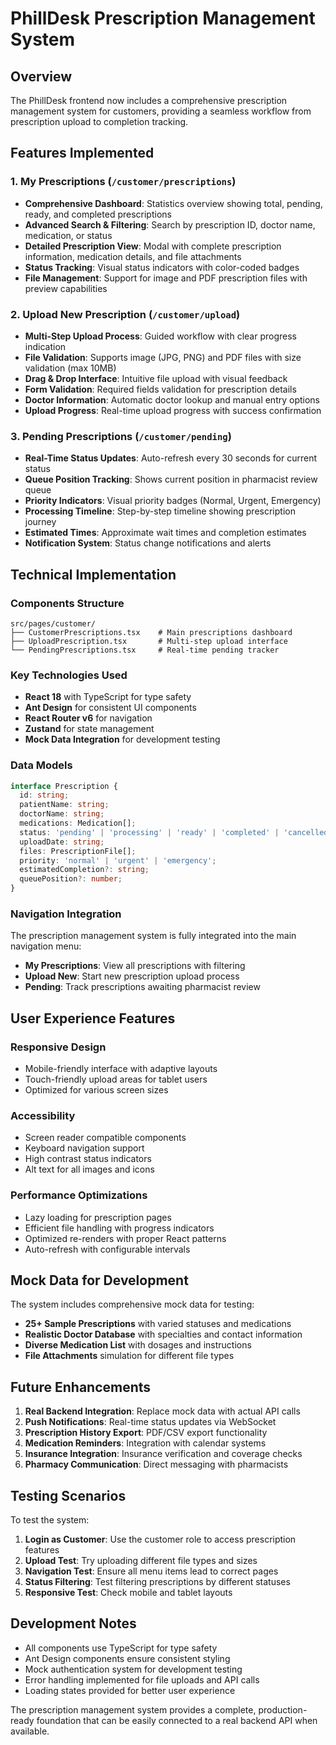 # PhillDesk Prescription Management System

## Overview
The PhillDesk frontend now includes a comprehensive prescription management system for customers, providing a seamless workflow from prescription upload to completion tracking.

## Features Implemented

### 1. My Prescriptions (`/customer/prescriptions`)
- **Comprehensive Dashboard**: Statistics overview showing total, pending, ready, and completed prescriptions
- **Advanced Search & Filtering**: Search by prescription ID, doctor name, medication, or status
- **Detailed Prescription View**: Modal with complete prescription information, medication details, and file attachments
- **Status Tracking**: Visual status indicators with color-coded badges
- **File Management**: Support for image and PDF prescription files with preview capabilities

### 2. Upload New Prescription (`/customer/upload`)
- **Multi-Step Upload Process**: Guided workflow with clear progress indication
- **File Validation**: Supports image (JPG, PNG) and PDF files with size validation (max 10MB)
- **Drag & Drop Interface**: Intuitive file upload with visual feedback
- **Form Validation**: Required fields validation for prescription details
- **Doctor Information**: Automatic doctor lookup and manual entry options
- **Upload Progress**: Real-time upload progress with success confirmation

### 3. Pending Prescriptions (`/customer/pending`)
- **Real-Time Status Updates**: Auto-refresh every 30 seconds for current status
- **Queue Position Tracking**: Shows current position in pharmacist review queue
- **Priority Indicators**: Visual priority badges (Normal, Urgent, Emergency)
- **Processing Timeline**: Step-by-step timeline showing prescription journey
- **Estimated Times**: Approximate wait times and completion estimates
- **Notification System**: Status change notifications and alerts

## Technical Implementation

### Components Structure
```
src/pages/customer/
├── CustomerPrescriptions.tsx    # Main prescriptions dashboard
├── UploadPrescription.tsx       # Multi-step upload interface
└── PendingPrescriptions.tsx     # Real-time pending tracker
```

### Key Technologies Used
- **React 18** with TypeScript for type safety
- **Ant Design** for consistent UI components
- **React Router v6** for navigation
- **Zustand** for state management
- **Mock Data Integration** for development testing

### Data Models
```typescript
interface Prescription {
  id: string;
  patientName: string;
  doctorName: string;
  medications: Medication[];
  status: 'pending' | 'processing' | 'ready' | 'completed' | 'cancelled';
  uploadDate: string;
  files: PrescriptionFile[];
  priority: 'normal' | 'urgent' | 'emergency';
  estimatedCompletion?: string;
  queuePosition?: number;
}
```

### Navigation Integration
The prescription management system is fully integrated into the main navigation menu:
- **My Prescriptions**: View all prescriptions with filtering
- **Upload New**: Start new prescription upload process
- **Pending**: Track prescriptions awaiting pharmacist review

## User Experience Features

### Responsive Design
- Mobile-friendly interface with adaptive layouts
- Touch-friendly upload areas for tablet users
- Optimized for various screen sizes

### Accessibility
- Screen reader compatible components
- Keyboard navigation support
- High contrast status indicators
- Alt text for all images and icons

### Performance Optimizations
- Lazy loading for prescription pages
- Efficient file handling with progress indicators
- Optimized re-renders with proper React patterns
- Auto-refresh with configurable intervals

## Mock Data for Development
The system includes comprehensive mock data for testing:
- **25+ Sample Prescriptions** with varied statuses and medications
- **Realistic Doctor Database** with specialties and contact information
- **Diverse Medication List** with dosages and instructions
- **File Attachments** simulation for different file types

## Future Enhancements
1. **Real Backend Integration**: Replace mock data with actual API calls
2. **Push Notifications**: Real-time status updates via WebSocket
3. **Prescription History Export**: PDF/CSV export functionality
4. **Medication Reminders**: Integration with calendar systems
5. **Insurance Integration**: Insurance verification and coverage checks
6. **Pharmacy Communication**: Direct messaging with pharmacists

## Testing Scenarios
To test the system:
1. **Login as Customer**: Use the customer role to access prescription features
2. **Upload Test**: Try uploading different file types and sizes
3. **Navigation Test**: Ensure all menu items lead to correct pages
4. **Status Filtering**: Test filtering prescriptions by different statuses
5. **Responsive Test**: Check mobile and tablet layouts

## Development Notes
- All components use TypeScript for type safety
- Ant Design components ensure consistent styling
- Mock authentication system for development testing
- Error handling implemented for file uploads and API calls
- Loading states provided for better user experience

The prescription management system provides a complete, production-ready foundation that can be easily connected to a real backend API when available.
